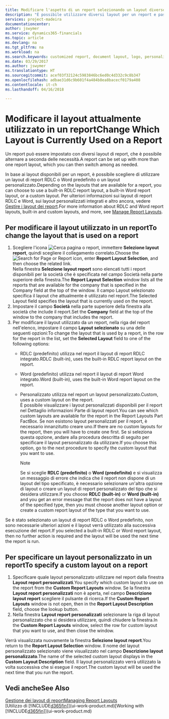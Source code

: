 ```yaml
---
title: Modificare l'aspetto di un report selezionando un layout diverso | Documenti Microsoft
description: "È possibile utilizzare diversi layout per un report e passate tra i layout per modificare l'aspetto di un report."
services: project-madeira
documentationcenter: 
author: jswymer
ms.service: dynamics365-financials
ms.topic: article
ms.devlang: na
ms.tgt_pltfrm: na
ms.workload: na
ms.search.keywords: customized report, document layout, logo, personalize
ms.date: 03/29/2017
ms.author: jswymer
ms.translationtype: HT
ms.sourcegitcommit: acef03f32124c5983846bc6ed0c4d332c9c8b347
ms.openlocfilehash: adbae31d6c9b601f4a484b8ea8bacecf0179a408
ms.contentlocale: it-ch
ms.lasthandoff: 04/16/2018

---
```

# <a name="change-which-layout-is-currently-used-on-a-report"></a><span data-ttu-id="2129c-103">Modificare il layout attualmente utilizzato in un report</span><span class="sxs-lookup"><span data-stu-id="2129c-103">Change Which Layout is Currently Used on a Report</span></span>
<span data-ttu-id="2129c-104">Un report può essere impostato con diversi layout di report, che è possibile alternare a seconda delle necessità.</span><span class="sxs-lookup"><span data-stu-id="2129c-104">A report can be set up with more than one report layout, which you can then switch among as needed.</span></span>

<span data-ttu-id="2129c-105">In base ai layout disponibili per un report, è possibile scegliere di utilizzare un layout di report RDLC o Word predefinito o un layout personalizzato.</span><span class="sxs-lookup"><span data-stu-id="2129c-105">Depending on the layouts that are available for a report, you can choose to use a built-in RDLC report layout, a built-in Word report layout, or a custom layout.</span></span> <span data-ttu-id="2129c-106">Per ulteriori informazioni sui layout di report RDLC e Word, sui layout personalizzati integrati e altro ancora, vedere [Gestire i layout dei report](ui-manage-report-layouts.md).</span><span class="sxs-lookup"><span data-stu-id="2129c-106">For more information about RDLC and Word report layouts, built-in and custom layouts, and more, see [Manage Report Layouts](ui-manage-report-layouts.md).</span></span>

## <a name="to-change-the-layout-that-is-used-on-a-report"></a><span data-ttu-id="2129c-107">Per modificare il layout utilizzato in un report</span><span class="sxs-lookup"><span data-stu-id="2129c-107">To change the layout that is used on a report</span></span>
1. <span data-ttu-id="2129c-108">Scegliere l'icona ![Cerca pagina o report](media/ui-search/search_small.png "icona Cerca pagina o report"), immettere **Selezione layout report**, quindi scegliere il collegamento correlato.</span><span class="sxs-lookup"><span data-stu-id="2129c-108">Choose the ![Search for Page or Report](media/ui-search/search_small.png "Search for Page or Report icon") icon, enter **Report Layout Selection**, and then choose the related link.</span></span>  
   <span data-ttu-id="2129c-109">Nella finestra **Selezione layout report** sono elencati tutti i report disponibili per la società che è specificata nel campo Società nella parte superiore della finestra.</span><span class="sxs-lookup"><span data-stu-id="2129c-109">The **Report Layout Selection** window lists all the reports that are available for the company that is specified in the Company field at the top of the window.</span></span> <span data-ttu-id="2129c-110">Il campo Layout selezionato specifica il layout che attualmente è utilizzato nel report.</span><span class="sxs-lookup"><span data-stu-id="2129c-110">The Selected Layout field specifies the layout that is currently used on the report.</span></span>
2. <span data-ttu-id="2129c-111">Impostare il campo **Società** nella parte superiore della finestra alla società che include il report.</span><span class="sxs-lookup"><span data-stu-id="2129c-111">Set the **Company** field at the top of the window to the company that includes the report.</span></span>
3. <span data-ttu-id="2129c-112">Per modificare il layout utilizzato da un report, nella riga del report nell'elenco, impostare il campo **Layout selezionato** su una delle seguenti opzioni:</span><span class="sxs-lookup"><span data-stu-id="2129c-112">To change the layout that is used by a report, in the row for the report in the list, set the **Selected Layout** field to one of the following options:</span></span>
   * <span data-ttu-id="2129c-113">RDLC (predefinito) utilizza nel report il layout di report RDLC integrato.</span><span class="sxs-lookup"><span data-stu-id="2129c-113">RDLC (built-in), uses the built-in RDLC report layout on the report.</span></span>
   * <span data-ttu-id="2129c-114">Word (predefinito) utilizza nel report il layout di report Word integrato.</span><span class="sxs-lookup"><span data-stu-id="2129c-114">Word (built-in), uses the built-in Word report layout on the report.</span></span>
   * <span data-ttu-id="2129c-115">Personalizzato utilizza nel report un layout personalizzato.</span><span class="sxs-lookup"><span data-stu-id="2129c-115">Custom, uses a custom layout on the report.</span></span>  
     <span data-ttu-id="2129c-116">È possibile visualizzare i layout personalizzati disponibili per il report nel Dettaglio informazioni Parte di layout report.</span><span class="sxs-lookup"><span data-stu-id="2129c-116">You can see which custom layouts are available for the report in the Report Layouts Part FactBox.</span></span> <span data-ttu-id="2129c-117">Se non esistono layout personalizzati per il report, è necessario innanzitutto creare uno.</span><span class="sxs-lookup"><span data-stu-id="2129c-117">If there are no custom layouts for the report, then you will have to create one first.</span></span> <span data-ttu-id="2129c-118">Se si seleziona questa opzione, andare alla procedura descritta di seguito per specificare il layout personalizzato da utilizzare.</span><span class="sxs-lookup"><span data-stu-id="2129c-118">If you choose this option, go to the next procedure to specify the custom layout that you want to use.</span></span>

     > [!NOTE]  
     >   <span data-ttu-id="2129c-119">Se si sceglie **RDLC (predefinito)** o **Word (predefinito)** e si visualizza un messaggio di errore che indica che il report non dispone di un layout del tipo specificato, è necessario selezionare un'altra opzione di layout o creare un layout di report personalizzato del tipo che si desidera utilizzare.</span><span class="sxs-lookup"><span data-stu-id="2129c-119">If you choose **RDLC (built-in)** or **Word (built-in)** and you get an error message that the report does not have a layout of the specified type, then you must choose another layout option or create a custom report layout of the type that you want to use.</span></span>

<span data-ttu-id="2129c-120">Se è stato selezionato un layout di report RDLC o Word predefinito, non sono necessarie ulteriori azioni e il layout verrà utilizzato alla successiva esecuzione del report.</span><span class="sxs-lookup"><span data-stu-id="2129c-120">If you selected a built-in RDLC or Word report layout, then no further action is required and the layout will be used the next time the report is run.</span></span>

## <a name="to-specify-a-custom-layout-on-a-report"></a><span data-ttu-id="2129c-121">Per specificare un layout personalizzato in un report</span><span class="sxs-lookup"><span data-stu-id="2129c-121">To specify a custom layout on a report</span></span>
1. <span data-ttu-id="2129c-122">Specificare quale layout personalizzato utilizzare nel report dalla finestra **Layout report personalizzati**.</span><span class="sxs-lookup"><span data-stu-id="2129c-122">You specify which custom layout to use on the report from the **Custom Report Layouts** window.</span></span> <span data-ttu-id="2129c-123">Se la finestra **Layout report personalizzati** non è aperta, nel campo **Descrizione layout report** scegliere il pulsante di ricerca.</span><span class="sxs-lookup"><span data-stu-id="2129c-123">If the **Custom Report Layouts** window is not open, then in the **Report Layout Description** field, choose the lookup button.</span></span>
2. <span data-ttu-id="2129c-124">Nella finestra **Layout report personalizzati** selezionare la riga di layout personalizzato che si desidera utilizzare, quindi chiudere la finestra.</span><span class="sxs-lookup"><span data-stu-id="2129c-124">In the **Custom Report Layouts** window, select the row for custom layout that you want to use, and then close the window.</span></span>

<span data-ttu-id="2129c-125">Verrà visualizzata nuovamente la finestra **Selezione layout report**.</span><span class="sxs-lookup"><span data-stu-id="2129c-125">You return to the **Report Layout Selection** window.</span></span> <span data-ttu-id="2129c-126">Il nome del layout personalizzato selezionato viene visualizzato nel campo **Descrizione layout personalizzato**.</span><span class="sxs-lookup"><span data-stu-id="2129c-126">The name of the selected custom layout displays in the **Custom Layout Description** field.</span></span> <span data-ttu-id="2129c-127">Il layout personalizzato verrà utilizzato la volta successiva che si esegue il report.</span><span class="sxs-lookup"><span data-stu-id="2129c-127">The custom layout will be used the next time that you run the report.</span></span>

## <a name="see-also"></a><span data-ttu-id="2129c-128">Vedi anche</span><span class="sxs-lookup"><span data-stu-id="2129c-128">See Also</span></span>
[<span data-ttu-id="2129c-129">Gestione dei layout di report</span><span class="sxs-lookup"><span data-stu-id="2129c-129">Managing Report Layouts</span></span>](ui-manage-report-layouts.md)  
<span data-ttu-id="2129c-130">[Utilizzo di [!INCLUDE[d365fin](includes/d365fin_md.md)]](ui-work-product.md)</span><span class="sxs-lookup"><span data-stu-id="2129c-130">[Working with [!INCLUDE[d365fin](includes/d365fin_md.md)]](ui-work-product.md)</span></span>

